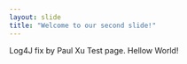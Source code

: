 ```yaml
---
layout: slide
title: "Welcome to our second slide!"
---
```

Log4J fix by Paul Xu
Test page. Hellow World!

